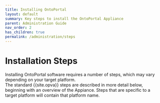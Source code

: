 ```yaml
---
title: Installing OntoPortal
layout: default
summary: Key steps to install the OntoPortal Appliance
parent: Administration Guide
nav_order: 2
has_children: true
permalink: /administration/steps
---
```


# Installation Steps

Installing OntoPortal software requires a number of steps, which may vary depending on your target platform.  
The standard {{site.opva}} steps are described in more detail below, beginning with an overview of the Appiance.
Steps that are specific to a target platform will contain that platform name.


